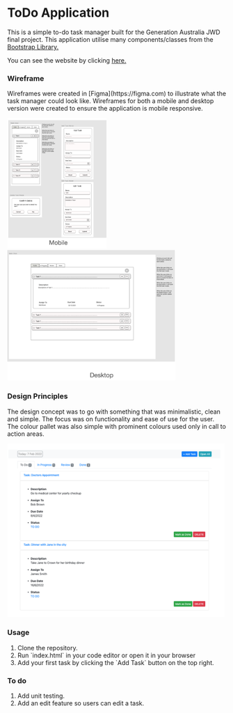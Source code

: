 <h1>ToDo Application</h1>

This is a simple to-do task manager built for the Generation Australia JWD final project.
This application utilise many components/classes from the [Bootstrap Library.](https://getbootstrap.com/docs/5.1/getting-started/introduction/)

You can see the website by clicking [here.](https://ayi1010.github.io/jwd-final-project/)

<h3>Wireframe</h3>
Wireframes were created in [Figma](https://figma.com) to illustrate what the task manager could look like.
Wireframes for both a mobile and desktop version were created to ensure the application is mobile responsive.
<p>
  <img src="./img/wireframeMobile.png" height="300" title="mobile-wireframe" alt="mobile-wireframe">
  <img src="./img/wireframeDesktop.png" height="300" title="desktop-wireframe" alt="desktop-wireframe">
</p>

<h3>Design Principles</h3>
The design concept was to go with something that was minimalistic, clean and simple. The focus was on functionality and ease of use for the user.
The colour pallet was also simple with prominent colours used only in call to action areas.

<p>
  <img src="./img/screenshot.png" width="500" title="mobile-wireframe" alt="mobile-wireframe">
</p>

<h3>Usage</h3>
<ol>
    <li>Clone the repository.</li>
    <li>Run `index.html` in your code editor or open it in your browser</li>
    <li>Add your first task by clicking the `Add Task` button on the top right.</li>
</ol>

<h3>To do</h3>
<ol>
    <li>Add unit testing.</li>
    <li>Add an edit feature so users can edit a task.</li>
</ol>
